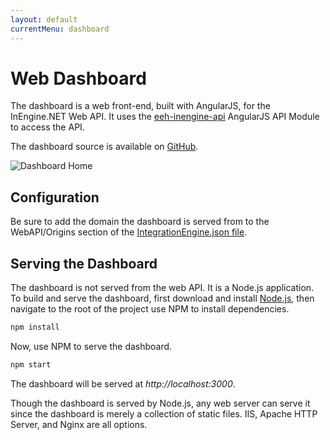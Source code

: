 ```yaml
---
layout: default
currentMenu: dashboard
---
```


# Web Dashboard

The dashboard is a web front-end, built with AngularJS, for the InEngine.NET Web API.
It uses the [eeh-inengine-api](angularjs-api-module.html) AngularJS API Module to access the API.

The dashboard source is available on [GitHub](https://github.com/ethanhann/InEngine.NET-Dashboard).

![Dashboard Home](https://raw.githubusercontent.com/ethanhann/InEngine.NET-Dashboard/master/screenshots/home.png)

## Configuration

Be sure to add the domain the dashboard is served from to the WebAPI/Origins section of the [IntegrationEngine.json file](configuration.html).
 
## Serving the Dashboard
 
The dashboard is not served from the web API.
It is a Node.js application.
To build and serve the dashboard, first download and install [Node.js](http://nodejs.org/),
then navigate to the root of the project use NPM to install dependencies.

```sh
npm install
```

Now, use NPM to serve the dashboard.

```sh
npm start
```

The dashboard will be served at _http://localhost:3000_.
 
Though the dashboard is served by Node.js, any web server can serve it since the dashboard is merely a collection of static files. 
IIS, Apache HTTP Server, and Nginx are all options.
